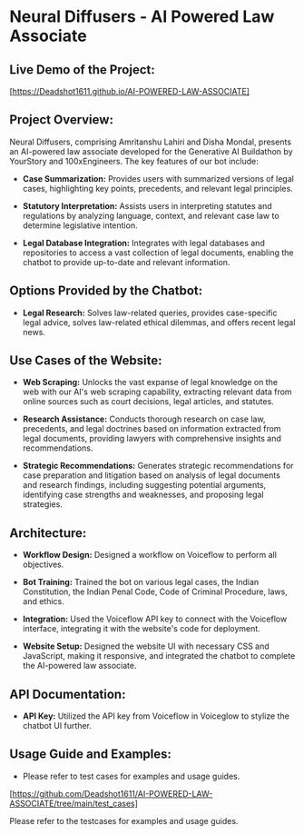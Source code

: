 # Neural Diffusers - AI Powered Law Associate
## Live Demo of the Project:
[https://Deadshot1611.github.io/AI-POWERED-LAW-ASSOCIATE]
## Project Overview:

Neural Diffusers, comprising Amritanshu Lahiri and Disha Mondal, presents an AI-powered law associate developed for the Generative AI Buildathon by YourStory and 100xEngineers. The key features of our bot include:

- **Case Summarization:** Provides users with summarized versions of legal cases, highlighting key points, precedents, and relevant legal principles.

- **Statutory Interpretation:** Assists users in interpreting statutes and regulations by analyzing language, context, and relevant case law to determine legislative intention.

- **Legal Database Integration:** Integrates with legal databases and repositories to access a vast collection of legal documents, enabling the chatbot to provide up-to-date and relevant information.

## Options Provided by the Chatbot:

- **Legal Research:** Solves law-related queries, provides case-specific legal advice, solves law-related ethical dilemmas, and offers recent legal news.

## Use Cases of the Website:

- **Web Scraping:** Unlocks the vast expanse of legal knowledge on the web with our AI's web scraping capability, extracting relevant data from online sources such as court decisions, legal articles, and statutes.

- **Research Assistance:** Conducts thorough research on case law, precedents, and legal doctrines based on information extracted from legal documents, providing lawyers with comprehensive insights and recommendations.

- **Strategic Recommendations:** Generates strategic recommendations for case preparation and litigation based on analysis of legal documents and research findings, including suggesting potential arguments, identifying case strengths and weaknesses, and proposing legal strategies.

## Architecture:

- **Workflow Design:** Designed a workflow on Voiceflow to perform all objectives.
  
- **Bot Training:** Trained the bot on various legal cases, the Indian Constitution, the Indian Penal Code, Code of Criminal Procedure, laws, and ethics.
  
- **Integration:** Used the Voiceflow API key to connect with the Voiceflow interface, integrating it with the website's code for deployment.
  
- **Website Setup:** Designed the website UI with necessary CSS and JavaScript, making it responsive, and integrated the chatbot to complete the AI-powered law associate.

## API Documentation:

- **API Key:** Utilized the API key from Voiceflow in Voiceglow to stylize the chatbot UI further.

## Usage Guide and Examples:

- Please refer to test cases for examples and usage guides.

[https://github.com/Deadshot1611/AI-POWERED-LAW-ASSOCIATE/tree/main/test_cases]

Please refer to the testcases for examples and usage guides.
